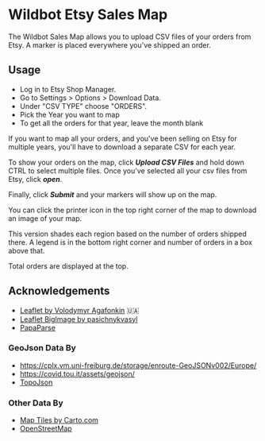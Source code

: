 # Wildbot Etsy Sales Map

The Wildbot Sales Map allows you to upload CSV files of your orders from Etsy. A marker is placed everywhere you've shipped an order.

## Usage

- Log in to Etsy Shop Manager.
- Go to Settings > Options > Download Data.
- Under "CSV TYPE" choose "ORDERS".
- Pick the Year you want to map
- To get all the orders for that year, leave the month blank

If you want to map all your orders, and you've been selling on Etsy for multiple years, you'll have to download a separate CSV for each year.

To show your orders on the map, click **_Upload CSV Files_** and hold down CTRL to select multiple files. Once you've selected all your csv files from Etsy, click **_open_**.

Finally, click **_Submit_** and your markers will show up on the map.

You can click the printer icon in the top right corner of the map to download an image of your map.

This version shades each region based on the number of orders shipped there. A legend is in the bottom right corner and number of orders in a box above that.

Total orders are displayed at the top.

## Acknowledgements

- [Leaflet by Volodymyr Agafonkin](https://leaflet.com) :ukraine:
- [Leaflet BigImage by pasichnykvasyl](https://github.com/pasichnykvasyl/Leaflet.BigImage)
- [PapaParse](https://www.papaparse.com/)

### GeoJson Data By

- <https://cplx.vm.uni-freiburg.de/storage/enroute-GeoJSONv002/Europe/>
- <https://covid.tou.it/assets/geojson/>
- [TopoJson](https://github.com/topojson/world-atlas)

### Other Data By

- [Map Tiles by Carto.com](https://carto.com/attributions)
- [OpenStreetMap](http://openstreetmap.org)

